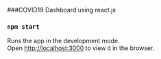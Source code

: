 ###COVID19 Dashboard using react.js

### `npm start`

Runs the app in the development mode.<br />
Open [http://localhost:3000](http://localhost:3000) to view it in the browser.